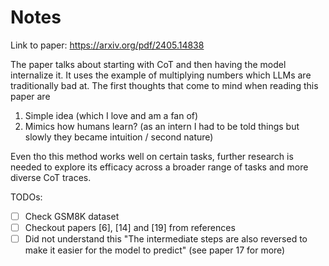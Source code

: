 # Notes

Link to paper: https://arxiv.org/pdf/2405.14838

The paper talks about starting with CoT and then having the model internalize it. It uses the example of multiplying numbers which LLMs are traditionally bad at.
The first thoughts that come to mind when reading this paper are

1) Simple idea (which I love and am a fan of)
2) Mimics how humans learn? (as an intern I had to be told things but slowly they became intuition / second nature)

Even tho this method works well on certain tasks, further research is needed to explore its efficacy across a broader range of tasks and more diverse CoT traces.

TODOs:
- [ ] Check GSM8K dataset
- [ ] Checkout papers [6], [14] and [19] from references
- [ ] Did not understand this "The intermediate steps are also reversed to make it easier for the model to predict" (see paper 17 for more)
